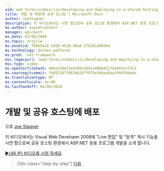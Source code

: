 ```yaml
---
uid: web-forms/videos/iis/developing-and-deploying-in-a-shared-hosting
title: 개발 및 배포에 공유 호스팅 | Microsoft Docs
author: JoeStagner
description: 이 비디오에서는 시연 함으로써 공유 호스팅 환경에서 ASP.NET 응용 프로그램 개발을 소개 &quot;편집 라이브&quot; 및 &quot;원격 게시 &...
ms.author: aspnetcontent
manager: wpickett
ms.date: 03/09/2009
ms.topic: article
ms.assetid: fb6b54c6-5459-4528-98a0-1fb16144836a
ms.technology: dotnet-webforms
ms.prod: .net-framework
msc.legacyurl: /web-forms/videos/iis/developing-and-deploying-in-a-shared-hosting
msc.type: video
ms.openlocfilehash: 806e328472ee398c5641c899b41176a89fe37353
ms.sourcegitcommit: f8852267f463b62d7f975e56bea9aa3f68fbbdeb
ms.translationtype: MT
ms.contentlocale: ko-KR
ms.lasthandoff: 04/06/2018
---
```

<a name="developing-and-deploying-in-a-shared-hosting"></a>개발 및 공유 호스팅에 배포
====================
으로 [Joe Stagner](https://github.com/JoeStagner)

이 비디오에서는 Visual Web Developer 2008에 "Live 편집" 및 "원격" 게시 기능을 시연 함으로써 공유 호스팅 환경에서 ASP.NET 응용 프로그램 개발을 소개 합니다.

[&#9654;(46 분) 비디오를 시청 하세요](https://channel9.msdn.com/Blogs/ASP-NET-Site-Videos/developing-and-deploying-in-a-shared-hosting)

> [!div class="step-by-step"]
> [다음](working-with-iis7-deligated-admin.md)
